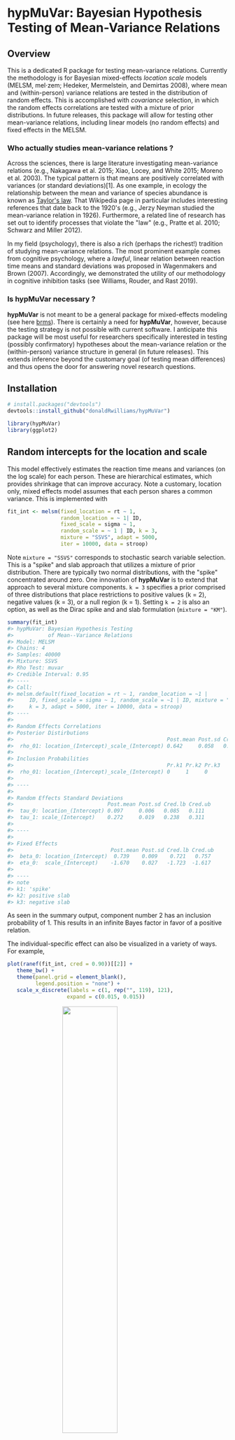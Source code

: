 
hypMuVar: Bayesian Hypothesis <br/> Testing of Mean-Variance Relations
======================================================================

Overview
--------

This is a dedicated R package for testing mean-variance relations. Currently the methodology is for Bayesian mixed-effects *location scale* models (MELSM, mel⋅zem; Hedeker, Mermelstein, and Demirtas 2008), where mean and (within-person) variance relations are tested in the distribution of random effects. This is accomplished with *covariance* selection, in which the random effects correlations are tested with a mixture of prior distributions. In future releases, this package will allow for testing other mean-variance relations, including linear models (no random effects) and fixed effects in the MELSM.

### Who actually studies mean-variance relations ?

Across the sciences, there is large literature investigating mean-variance relations (e.g., Nakagawa et al. 2015; Xiao, Locey, and White 2015; Moreno et al. 2003). The typical pattern is that means are positively correlated with variances (or standard deviations)[1]. As one example, in ecology the relationship between the mean and variance of species abundance is known as [Taylor's law](https://en.wikipedia.org/wiki/Taylor%27s_law). That Wikipedia page in particular includes interesting references that date back to the 1920's (e.g., Jerzy Neyman studied the mean-variance relation in 1926). Furthermore, a related line of research has set out to identify processes that violate the "law" (e.g., Pratte et al. 2010; Schwarz and Miller 2012).

In my field (psychology), there is also a rich (perhaps the richest!) tradition of studying mean-variance relations. The most prominent example comes from cognitive psychology, where a *lawful*, linear relation between reaction time means and standard deviations was proposed in Wagenmakers and Brown (2007). Accordingly, we demonstrated the utility of our methodology in cognitive inhibition tasks (see Williams, Rouder, and Rast 2019).

### Is hypMuVar necessary ?

**hypMuVar** is not meant to be a general package for mixed-effects modeling (see here [brms](https://github.com/paul-buerkner/brms)). There is certainly a need for **hypMuVar**, however, because the testing strategy is not possible with current software. I anticipate this package will be most useful for researchers specifically interested in testing (possibly confirmatory) hypotheses about the mean-variance relation or the (within-person) variance structure in general (in future releases). This extends inference beyond the customary goal (of testing mean differences) and thus opens the door for answering novel research questions.

Installation
------------

``` r
# install.packages("devtools")
devtools::install_github("donaldRwilliams/hypMuVar")
```

``` r
library(hypMuVar)
library(ggplot2)
```

Random intercepts for the location and scale
--------------------------------------------

This model effectively estimates the reaction time means and variances (on the log scale) for each person. These are hierarchical estimates, which provides shrinkage that can improve accuracy. Note a customary, location only, mixed effects model assumes that each person shares a common variance. This is implemented with

``` r
fit_int <- melsm(fixed_location = rt ~ 1, 
                 random_location = ~ 1| ID, 
                 fixed_scale = sigma ~ 1,
                 random_scale = ~ 1 | ID, k = 3, 
                 mixture = "SSVS", adapt = 5000, 
                 iter = 10000, data = stroop)
```

Note `mixture = "SSVS"` corresponds to stochastic search variable selection. This is a "spike" and slab approach that utilizes a mixture of prior distribution. There are typically two normal distributions, with the "spike" concentrated around zero. One innovation of **hypMuVar** is to extend that approach to several mixture components. `k = 3` specifies a prior comprised of three distributions that place restrictions to positive values (k = 2), negative values (k = 3), or a null region (k = 1). Setting `k = 2` is also an option, as well as the Dirac spike and and slab formulation (`mixture = "KM"`).

``` r
summary(fit_int)
#> hypMuVar: Bayesian Hypothesis Testing 
#>           of Mean--Variance Relations
#> Model: MELSM
#> Chains: 4 
#> Samples: 40000 
#> Mixture: SSVS 
#> Rho Test: muvar 
#> Credible Interval: 0.95 
#> ----
#> Call:
#> melsm.default(fixed_location = rt ~ 1, random_location = ~1 | 
#>     ID, fixed_scale = sigma ~ 1, random_scale = ~1 | ID, mixture = "SSVS", 
#>     k = 3, adapt = 5000, iter = 10000, data = stroop)
#> ----
#> 
#> Random Effects Correlations
#> Posterior Distirbutions
#>                                                 Post.mean Post.sd Cred.lb Cred.ub
#>  rho_01: location_(Intercept)_scale_(Intercept) 0.642     0.058   0.518   0.744  
#> 
#> Inclusion Probabilities
#>                                                 Pr.k1 Pr.k2 Pr.k3
#>  rho_01: location_(Intercept)_scale_(Intercept) 0     1     0    
#> 
#> ----
#> 
#> Random Effects Standard Deviations
#>                              Post.mean Post.sd Cred.lb Cred.ub
#>  tau_0: location_(Intercept) 0.097     0.006   0.085   0.111  
#>  tau_1: scale_(Intercept)    0.272     0.019   0.238   0.311  
#> 
#> ----
#> 
#> Fixed Effects
#>                               Post.mean Post.sd Cred.lb Cred.ub
#>  beta_0: location_(Intercept)  0.739    0.009    0.721   0.757 
#>  eta_0:  scale_(Intercept)    -1.670    0.027   -1.723  -1.617 
#> 
#> ----
#> note 
#> k1: 'spike' 
#> k2: positive slab 
#> k3: negative slab
```

As seen in the summary output, component number 2 has an inclusion probability of 1. This results in an infinite Bayes factor in favor of a positive relation.

The individual-specific effect can also be visualized in a variety of ways. For example,

``` r
plot(ranef(fit_int, cred = 0.90))[[2]] +
   theme_bw() +
   theme(panel.grid = element_blank(), 
         legend.position = "none") +
   scale_x_discrete(labels = c(1, rep("", 119), 121),
                   expand = c(0.015, 0.015)) 
```

<img src="man/figures/README-unnamed-chunk-6-1.png" width="50%" style="display: block; margin: auto;" /> plots the reaction time standard deviations for each person. These are on the log scale. Note that, in a location only mixed effects model, it is assumed that each person is adequately represented by the dotted line. In these data, there is clearly heterogeneous within-person variance.

Further, it is also possible to visualize the relations between the individual-specific effects. Testing these mean-relations in the distribution of random effects is the primary objective in Williams, Rouder, and Rast (2019).

``` r
cor_plot(fit_int)[[1]]
```

<img src="man/figures/README-unnamed-chunk-7-1.png" width="50%" style="display: block; margin: auto;" />

Random slopes for the location and scale:
-----------------------------------------

``` r
fit <- melsm(fixed_location = rt ~  congruency,
             random_location = ~  congruency | ID,
             fixed_scale = sigma ~  congruency,
             random_scale = ~ congruency | ID,  
             mixture = "SSVS", k = 3,
             adapt = 5000, 
             iter = 10000, 
             data = stroop)
```

``` r
summary(fit)
#> hypMuVar: Bayesian Hypothesis Testing 
#>           of Mean--Variance Relations
#> Model: MELSM
#> Chains: 4 
#> Samples: 40000 
#> Mixture: SSVS 
#> Rho Test: muvar 
#> Credible Interval: 0.95 
#> ----
#> Call:
#> melsm.default(fixed_location = rt ~ congruency, random_location = ~congruency | 
#>     ID, fixed_scale = sigma ~ congruency, random_scale = ~congruency | 
#>     ID, mixture = "SSVS", k = 3, adapt = 5000, iter = 10000, 
#>     data = stroop)
#> ----
#> 
#> Random Effects Correlations
#> Posterior Distirbutions
#>                                                                     Post.mean Post.sd Cred.lb Cred.ub
#>  rho_01: location_(Intercept)_location_congruencyincongruent        -0.270    0.147   -0.557   0.014 
#>  rho_02: location_(Intercept)_scale_(Intercept)                      0.655    0.060    0.522   0.757 
#>  rho_03: location_(Intercept)_scale_congruencyincongruent           -0.365    0.105   -0.534  -0.131 
#>  rho_12: location_congruencyincongruent_scale_(Intercept)           -0.050    0.109   -0.317   0.131 
#>  rho_13: location_congruencyincongruent_scale_congruencyincongruent  0.735    0.082    0.536   0.858 
#>  rho_23: scale_(Intercept)_scale_congruencyincongruent              -0.564    0.076   -0.687  -0.400 
#> 
#> Inclusion Probabilities
#>                                                                     Pr.k1 Pr.k2 Pr.k3
#>  rho_01: location_(Intercept)_location_congruencyincongruent                         
#>  rho_02: location_(Intercept)_scale_(Intercept)                     0     1     0    
#>  rho_03: location_(Intercept)_scale_congruencyincongruent           0.018 0     0.982
#>  rho_12: location_congruencyincongruent_scale_(Intercept)           0.49  0.125 0.385
#>  rho_13: location_congruencyincongruent_scale_congruencyincongruent 0     1     0    
#>  rho_23: scale_(Intercept)_scale_congruencyincongruent                               
#> 
#> ----
#> 
#> Random Effects Standard Deviations
#>                                        Post.mean Post.sd Cred.lb Cred.ub
#>  tau_0: location_(Intercept)           0.100     0.007   0.087   0.113  
#>  tau_1: location_congruencyincongruent 0.027     0.004   0.018   0.036  
#>  tau_2: scale_(Intercept)              0.342     0.024   0.297   0.391  
#>  tau_3: scale_congruencyincongruent    0.234     0.020   0.196   0.276  
#> 
#> ----
#> 
#> Fixed Effects
#>                                         Post.mean Post.sd Cred.lb Cred.ub
#>  beta_0: location_(Intercept)            0.707    0.009    0.687   0.725 
#>  beta_1: location_congruencyincongruent  0.067    0.004    0.058   0.075 
#>  eta_0:  scale_(Intercept)              -1.784    0.033   -1.853  -1.724 
#>  eta_1:  scale_congruencyincongruent     0.155    0.026    0.103   0.205 
#> 
#> ----
#> note 
#> k1: 'spike' 
#> k2: positive slab 
#> k3: negative slab
```

### Marginal Bayes Factors

k2 (positive component) vs. the compliment

``` r
bf <- marginal_bf(fit, H1 = "k2")

bf
#> hypMuVar: Bayesian Hypothesis Testing 
#>           of Mean--Variance Relations
#> Model: MELSM
#> Mixture: SSVS 
#> Rho Test: muvar 
#> Hypotheses
#> H1: rho = k2 
#> H2: rho = compliment 
#> -----
#>  Correlation                                                        BF_12
#>  rho_01: location_(Intercept)_location_congruencyincongruent           NA
#>  rho_02: location_(Intercept)_scale_(Intercept)                       Inf
#>  rho_03: location_(Intercept)_scale_congruencyincongruent           0.000
#>  rho_12: location_congruencyincongruent_scale_(Intercept)           0.286
#>  rho_13: location_congruencyincongruent_scale_congruencyincongruent   Inf
#>  rho_23: scale_(Intercept)_scale_congruencyincongruent                 NA
```

k2 (positive component) vs. k1(null component)

``` r
# note testing against the compliment is preferable
bf <- marginal_bf(fit, H1 = "k2", H2 = "k1")

bf
#> hypMuVar: Bayesian Hypothesis Testing 
#>           of Mean--Variance Relations
#> Model: MELSM
#> Mixture: SSVS 
#> Rho Test: muvar 
#> Hypotheses
#> H1: rho = k2 
#> H2: rho = k1 
#> -----
#>  Correlation                                                        BF_12
#>  rho_01: location_(Intercept)_location_congruencyincongruent           NA
#>  rho_02: location_(Intercept)_scale_(Intercept)                       Inf
#>  rho_03: location_(Intercept)_scale_congruencyincongruent           0.000
#>  rho_12: location_congruencyincongruent_scale_(Intercept)           0.255
#>  rho_13: location_congruencyincongruent_scale_congruencyincongruent   Inf
#>  rho_23: scale_(Intercept)_scale_congruencyincongruent                 NA
```

### Posterior Model Probabilities

``` r
prob <- model_prob(fit)

prob
#> hypMuVar: Bayesian Hypothesis Testing 
#>           of Mean--Variance Relations
#> Model: MELSM
#> Mixture: SSVS 
#> Rho Test: muvar 
#> Components: 3 
#> ----
#> 
#>         Post.prob    BF.1i rho_02 rho_03 rho_12 rho_13
#> Model 1     0.482    1.000      2      3      1      2
#> Model 2     0.381    1.265      2      3      3      2
#> Model 3     0.119    4.051      2      3      2      2
#> Model 4     0.008   59.481      2      1      1      2
#> Model 5     0.006   85.274      2      1      2      2
#> Model 6     0.004  118.233      2      1      3      2
#> Model 7     0.000 2753.143      2      2      3      2
#> Model 8     0.000 3212.000      2      2      1      2
#> Model 9     0.000 3854.400      2      2      2      2
#> ----
#> 
#> rho_02: location_(Intercept)_scale_(Intercept)
#> rho_03: location_(Intercept)_scale_congruencyincongruent
#> rho_12: location_congruencyincongruent_scale_(Intercept)
#> rho_13: location_congruencyincongruent_scale_congruencyincongruent
```

#### References

Hedeker, Donald, Robin J. Mermelstein, and Hakan Demirtas. 2008. “An application of a mixed-effects location scale model for analysis of ecological momentary assessment (EMA) data.” *Biometrics* 64 (2): 627–34. doi:[10.1111/j.1541-0420.2007.00924.x](https://doi.org/10.1111/j.1541-0420.2007.00924.x).

Mitchell, David J, Benjamin G Fanson, Christa Beckmann, and Peter A Biro. 2016. “Towards Powerful Experimental and Statistical Approaches to Study Intraindividual Variability in Labile Traits.” *Royal Society Open Science* 3 (10). The Royal Society: 160352.

Moreno, Juan, Vicente Polo, Juan J Sanz, Ana de León, Eduardo Mínguez, and José P Veiga. 2003. “The Relationship Between Population Means and Variances in Reproductive Success: Implications of Life History and Ecology.” *Evolutionary Ecology Research* 5 (8). Evolutionary Ecology, Ltd.: 1223–37.

Nakagawa, Shinichi, Robert Poulin, Kerrie Mengersen, Klaus Reinhold, Leif Engqvist, Malgorzata Lagisz, and Alistair M Senior. 2015. “Meta-Analysis of Variation: Ecological and Evolutionary Applications and Beyond.” *Methods in Ecology and Evolution* 6 (2). Wiley Online Library: 143–52.

Pratte, M. S., J. N. Rouder, R. D. Morey, and C. Feng. 2010. “Exploring the differences in distributional properties between Stroop and Simon effects using delta plots.” *Attention, Perception & Psychophysics* 72 (7). Springer-Verlag: 2013–25. doi:[10.3758/APP.72.7.2013](https://doi.org/10.3758/APP.72.7.2013).

Schwarz, Wolf, and Jeff Miller. 2012. “Response time models of delta plots with negative-going slopes.” *Psychonomic Bulletin & Review* 19 (4). Springer-Verlag: 555–74. doi:[10.3758/s13423-012-0254-6](https://doi.org/10.3758/s13423-012-0254-6).

Wagenmakers, Eric-Jan, and Scott Brown. 2007. “On the Linear Relation Between the Mean and the Standard Deviation of a Response Time Distribution.” *Psychological Review* 114 (3). American Psychological Association: 830.

Williams, Donald R, Jeffrey Rouder, and Philippe Rast. 2019. “Beneath the Surface: Unearthing Within-Person Variability and Mean Relations with Bayesian Mixed Models.” PsyArXiv.

Xiao, Xiao, Kenneth J Locey, and Ethan P White. 2015. “A Process-Independent Explanation for the General Form of Taylor’s Law.” *The American Naturalist* 186 (2). University of Chicago Press Chicago, IL: E51–E60.

[1] Interestingly, I recently came across a paper investigating the mean-variance relation in guppies (Mitchell et al. 2016). Apparently, in that field, the MELSM has been termed the *doubly hierarchical model* (see here [dhglm](https://rdrr.io/cran/dhglm/)).
